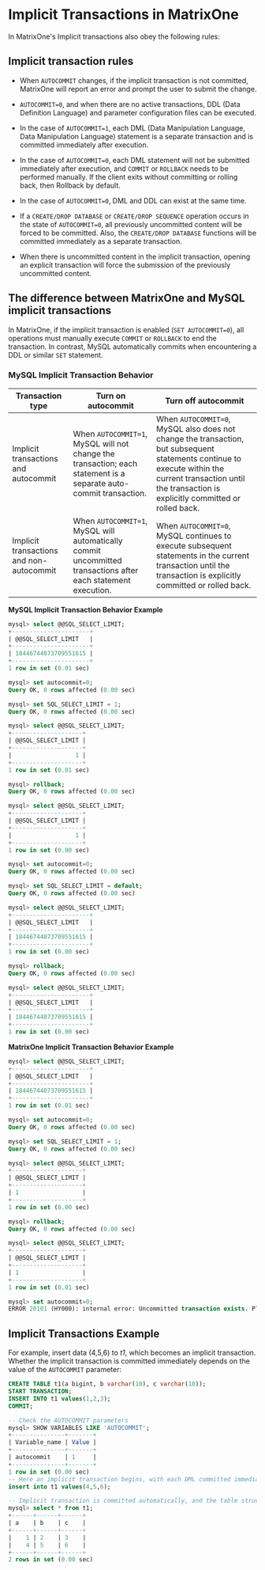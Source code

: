 # Implicit Transactions in MatrixOne

In MatrixOne's Implicit transactions also obey the following rules:

## Implicit transaction rules

- When `AUTOCOMMIT` changes, if the implicit transaction is not committed, MatrixOne will report an error and prompt the user to submit the change.

- `AUTOCOMMIT=0`, and when there are no active transactions, DDL (Data Definition Language) and parameter configuration files can be executed.

- In the case of `AUTOCOMMIT=1`, each DML (Data Manipulation Language, Data Manipulation Language) statement is a separate transaction and is committed immediately after execution.

- In the case of `AUTOCOMMIT=0`, each DML statement will not be submitted immediately after execution, and `COMMIT` or `ROLLBACK` needs to be performed manually. If the client exits without committing or rolling back, then Rollback by default.

- In the case of `AUTOCOMMIT=0`, DML and DDL can exist at the same time.

- If a `CREATE/DROP DATABASE` or `CREATE/DROP SEQUENCE` operation occurs in the state of `AUTOCOMMIT=0`, all previously uncommitted content will be forced to be committed. Also, the `CREATE/DROP DATABASE` functions will be committed immediately as a separate transaction.

- When there is uncommitted content in the implicit transaction, opening an explicit transaction will force the submission of the previously uncommitted content.

## The difference between MatrixOne and MySQL implicit transactions

In MatrixOne, if the implicit transaction is enabled (`SET AUTOCOMMIT=0`), all operations must manually execute `COMMIT` or `ROLLBACK` to end the transaction. In contrast, MySQL automatically commits when encountering a DDL or similar `SET` statement.

### MySQL Implicit Transaction Behavior

|Transaction type|Turn on autocommit|Turn off autocommit|
|---|---|---|
|Implicit transactions and autocommit|When `AUTOCOMMIT=1`, MySQL will not change the transaction; each statement is a separate auto-commit transaction. |When `AUTOCOMMIT=0`, MySQL also does not change the transaction, but subsequent statements continue to execute within the current transaction until the transaction is explicitly committed or rolled back. |
|Implicit transactions and non-autocommit|When `AUTOCOMMIT=1`, MySQL will automatically commit uncommitted transactions after each statement execution. | When `AUTOCOMMIT=0`, MySQL continues to execute subsequent statements in the current transaction until the transaction is explicitly committed or rolled back. |

**MySQL Implicit Transaction Behavior Example**

```sql
mysql> select @@SQL_SELECT_LIMIT;
+----------------------+
| @@SQL_SELECT_LIMIT   |
+----------------------+
| 18446744073709551615 |
+----------------------+
1 row in set (0.01 sec)

mysql> set autocommit=0;
Query OK, 0 rows affected (0.00 sec)

mysql> set SQL_SELECT_LIMIT = 1;
Query OK, 0 rows affected (0.00 sec)

mysql> select @@SQL_SELECT_LIMIT;
+--------------------+
| @@SQL_SELECT_LIMIT |
+--------------------+
|                  1 |
+--------------------+
1 row in set (0.01 sec)

mysql> rollback;
Query OK, 0 rows affected (0.00 sec)

mysql> select @@SQL_SELECT_LIMIT;
+--------------------+
| @@SQL_SELECT_LIMIT |
+--------------------+
|                  1 |
+--------------------+
1 row in set (0.00 sec)

mysql> set autocommit=0;
Query OK, 0 rows affected (0.00 sec)

mysql> set SQL_SELECT_LIMIT = default;
Query OK, 0 rows affected (0.00 sec)

mysql> select @@SQL_SELECT_LIMIT;
+----------------------+
| @@SQL_SELECT_LIMIT   |
+----------------------+
| 18446744073709551615 |
+----------------------+
1 row in set (0.00 sec)

mysql> rollback;
Query OK, 0 rows affected (0.00 sec)

mysql> select @@SQL_SELECT_LIMIT;
+----------------------+
| @@SQL_SELECT_LIMIT   |
+----------------------+
| 18446744073709551615 |
+----------------------+
1 row in set (0.00 sec)
```

**MatrixOne Implicit Transaction Behavior Example**

```sql
mysql> select @@SQL_SELECT_LIMIT;
+----------------------+
| @@SQL_SELECT_LIMIT   |
+----------------------+
| 18446744073709551615 |
+----------------------+
1 row in set (0.01 sec)

mysql> set autocommit=0;
Query OK, 0 rows affected (0.00 sec)

mysql> set SQL_SELECT_LIMIT = 1;
Query OK, 0 rows affected (0.00 sec)

mysql> select @@SQL_SELECT_LIMIT;
+--------------------+
| @@SQL_SELECT_LIMIT |
+--------------------+
| 1                  |
+--------------------+
1 row in set (0.00 sec)

mysql> rollback;
Query OK, 0 rows affected (0.00 sec)

mysql> select @@SQL_SELECT_LIMIT;
+--------------------+
| @@SQL_SELECT_LIMIT |
+--------------------+
| 1                  |
+--------------------+
1 row in set (0.01 sec)

mysql> set autocommit=0;
ERROR 20101 (HY000): internal error: Uncommitted transaction exists. Please commit or rollback first.
```

## Implicit Transactions Example

For example, insert data (4,5,6) to *t1*, which becomes an implicit transaction. Whether the implicit transaction is committed immediately depends on the value of the `AUTOCOMMIT` parameter:

```sql
CREATE TABLE t1(a bigint, b varchar(10), c varchar(10));
START TRANSACTION;
INSERT INTO t1 values(1,2,3);
COMMIT;

-- Check the AUTOCOMMIT parameters
mysql> SHOW VARIABLES LIKE 'AUTOCOMMIT';
+---------------+-------+
| Variable_name | Value |
+---------------+-------+
| autocommit    | 1     |
+---------------+-------+
1 row in set (0.00 sec)
-- Here an implicit transaction begins, with each DML committed immediately after execution with AUTOCOMMIT=.1
insert into t1 values(4,5,6);

-- Implicit transaction is committed automatically, and the table structure is shown below
mysql> select * from t1;
+------+------+------+
| a    | b    | c    |
+------+------+------+
|    1 | 2    | 3    |
|    4 | 5    | 6    |
+------+------+------+
2 rows in set (0.00 sec)
```
